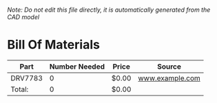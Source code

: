 ###### Note: Do not edit this file directly, it is automatically generated from the CAD model 
# Bill Of Materials 
 |Part|Number Needed|Price|Source| 
 |----|----------|-----|-----|
|DRV7783|0|$0.00|www.example.com|
|Total: |0|$0.00| |